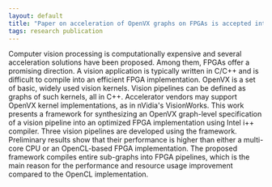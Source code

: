 ```yaml
---
layout: default
title: "Paper on acceleration of OpenVX graphs on FPGAs is accepted into FCCM 2018"
tags: research publication
---
```


Computer vision processing is computationally expensive and several acceleration solutions have been proposed. Among them, FPGAs offer a promising direction. A vision application is typically written in C/C++ and is difficult to compile into an efficient FPGA  implementation. OpenVX is a set of basic, widely used vision kernels. Vision pipelines can be defined as graphs of such kernels, all in C++. Accelerator vendors may support OpenVX kernel implementations, as in nVidia's VisionWorks. This work presents a framework for synthesizing an OpenVX graph-level specification of a vision pipeline into an optimized FPGA implementation using Intel i++ compiler. Three vision pipelines are developed using the framework. Preliminary results show that their performance is higher than either a multi-core CPU or an OpenCL-based FPGA implementation. The proposed framework compiles entire sub-graphs into FPGA pipelines, which is the main reason for the  performance and resource usage improvement compared to the OpenCL implementation.
